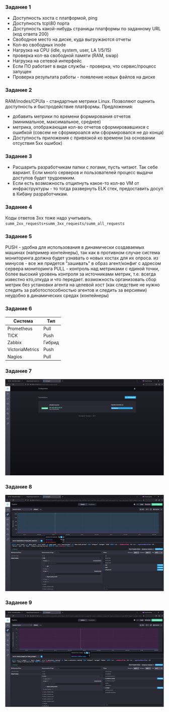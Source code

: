 ### Задание 1
- Доступность хоста с платформой, ping
- Доступность tcp\80 порта
- Доступность какой-нибудь страницы платформы по заданному URL (код ответа 200)
- Свободное место на диске, куда выгружаются отчеты
- Кол-во свободных inode
- Нагрузка на CPU (idle, system, user, LA 1/5/15)
- проверка кол-ва свободной памяти (RAM, swap)
- Нагрузка на сетевой интерфейс
- Если ПО работает в виде службы - проверка, что сервис/процесс запущен
- Проверка результата работы - появление новых файлов на диске

### Задание 2
RAM/inodes/CPUla - стандартные метрики Linux. Позволяют оценить доступность и быстродействие платформы.
Предложения:
- добавить метрики по времени формирования отчетов (минимальное, максимальное, среднее)
- метрика, отображающая кол-во отчетов сформировавшихся с ошибкой (совсем не сформироался или сформировался не до конца)
- Доступность приложения с привязкой ко времени (на основании отсуствия 5хх ошибок)

### Задание 3
- Расшарить разработчикам папки с логами, пусть читают. Так себе вариант. Если много серверов и пользователей процесс выдачи доступов будет трудоемким.
- Если есть возможность отщипнуть какое-то кол-во VM  от инфраструктуры - то тогда развернуть ELK стек, предоставить досуп в Кибану разработчикам.

### Задание 4
Коды ответов 3хх тоже надо учитывать.
`summ_2xx_requests+summ_3xx_requests/summ_all_requests`

### Задание 5
PUSH -  удобна для использования в динамически создаваемых машинах (например контейнеры), так как в противном случае система мониторинга должна будет узнавать о новых хостах для их опроса.
        из минусов - все же придется "зашивать" в образ агент/конфиг с адресом сервера мониторинга
PULL -  контроль над метриками с единой точки, более высокий уровень контроля за источниками метрик, т.е. всегда известно кто,откуда и что передает. 
        возможность организовать сбор метрик без установки агента на целевой хост (как следствие не нужно следить за работоспособностью агентов и следить за версиями)
        неудобно в динамических средах (контейнеры)

### Задание 6

| Система         | Тип    |
|-----------------|--------|
| Prometheus      | Pull   |
| TICK            | Push   |
| Zabbix          | Гибрид |
| VictoriaMetrics | Push   |
| Nagios          | Pull   |

### Задание 7
![](img/chrono.png)
### Задание 8
![](img/disk.png)
### Задание 9
![](img/docker.png)